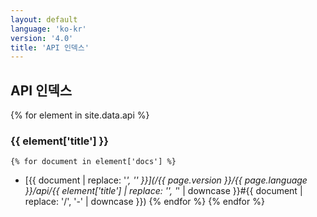 ```yaml
---
layout: default
language: 'ko-kr'
version: '4.0'
title: 'API 인덱스'
---
```


## API 인덱스
{% for element in site.data.api %}
### {{ element['title'] }}

    {% for document in element['docs'] %}
* [{{ document | replace: '_', '\' }}](/{{ page.version }}/{{ page.language }}/api/{{ element['title'] | replace: '\', '_' | downcase }}#{{ document | replace: '/', '-' | downcase }})
    {% endfor %}
{% endfor %}
